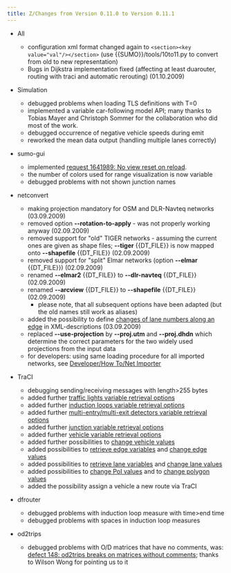 ```yaml
---
title: Z/Changes from Version 0.11.0 to Version 0.11.1
---
```


- All
  - configuration xml format changed again to `<section><key value="val"/></section>` (use {{SUMO}}/tools/10to11.py to convert from old to new
    representation)
  - Bugs in Dijkstra implementation fixed (affecting at least
    duarouter, routing with traci and automatic rerouting)
    (01.10.2009)

- Simulation
  - debugged problems when loading TLS definitions with T=0
  - implemented a variable car-following model API; many thanks to Tobias Mayer
    and Christoph Sommer for the collaboration who did most of the work.
  - debugged occurrence of negative vehicle speeds during emit
  - reworked the mean data output (handling multiple lanes
    correctly)

- sumo-gui
  - implemented [request 1641989: No view reset on reload](http://sourceforge.net/tracker/?func=detail&aid=1641989&group_id=45607&atid=443424).
  - the number of colors used for range visualization is now variable
  - debugged problems with not shown junction names

- netconvert
  - making projection mandatory for OSM and DLR-Navteq networks
    (03.09.2009)
  - removed option **--rotation-to-apply** - was not properly working anyway (02.09.2009)
  - removed support for "old" TIGER networks - assuming the current
    ones are given as shape files; **--tiger** {{DT_FILE}} is now mapped onto **--shapefile** {{DT_FILE}} (02.09.2009)
  - removed support for "split" Elmar networks (option **--elmar** {{DT_FILE}}) (02.09.2009)
  - renamed **--elmar2** {{DT_FILE}} to **--dlr-navteq** {{DT_FILE}} (02.09.2009)
  - renamed **--arcview** {{DT_FILE}} to **--shapefile** {{DT_FILE}} (02.09.2009)
    - please note, that all subsequent options have been adapted
      (but the old names still work as aliases)
  - added the possibility to define [changes of lane numbers along an edge](../Networks/PlainXML.md#road_segment_refining)
    in XML-descriptions (03.09.2009)
  - replaced **--use-projection** by **--proj.utm** and **--proj.dhdn** which determine the correct parameters for
    the two widely used projections from the input data
  - for developers: using same loading procedure for all imported
    networks, see [Developer/How To/Net Importer](../Developer/How_To/Net_Importer.md)

- TraCI
  - debugging sending/receiving messages with length\>255 bytes
  - added further [traffic lights variable retrieval options](../TraCI/Traffic_Lights_Value_Retrieval.md)
  - added further [induction loops variable retrieval options](../TraCI/Induction_Loop_Value_Retrieval.md)
  - added further [multi-entry/multi-exit detectors variable retrieval options](../TraCI/Multi-Entry-Exit_Detectors_Value_Retrieval.md)
  - added further [junction variable retrieval options](../TraCI/Junction_Value_Retrieval.md)
  - added further [vehicle variable retrieval options](../TraCI/Vehicle_Value_Retrieval.md)
  - added further possibilities to [change vehicle values](../TraCI/Change_Vehicle_State.md)
  - added possibilities to [retrieve edge variables](../TraCI/Edge_Value_Retrieval.md) and [change edge values](../TraCI/Change_Edge_State.md)
  - added possibilities to [retrieve lane variables](../TraCI/Lane_Value_Retrieval.md) and [change lane values](../TraCI/Change_Lane_State.md)
  - added possibilities to [change PoI values](../TraCI/Change_PoI_State.md) and to [change polygon values](../TraCI/Change_Polygon_State.md)
  - added the possibility assign a vehicle a new route via TraCI

- dfrouter
  - debugged problems with induction loop measure with time\>end
    time
  - debugged problems with spaces in induction loop measures

- od2trips
  - debugged problems with O/D matrices that have no comments, was:
    [defect 148: od2trips breaks on matrices without comments](https://github.com/eclipse/sumo/issues/148);
    thanks to Wilson Wong for pointing us to it